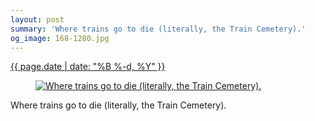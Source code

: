```yaml
---
layout: post
summary: 'Where trains go to die (literally, the Train Cemetery).'
og_image: 168-1280.jpg
---
```


<p>
 <time>
  <a href="/168">
   {{ page.date | date: "%B %-d, %Y" }}
  </a>
 </time>
 <a href="/168">
  <figure data-taken="11/10/2013">
   <img alt="Where trains go to die (literally, the Train Cemetery)." sizes="(min-width: 700px) 50vw, calc(100vw - 2rem)" src="{{ site.assets_url }}/168-640.jpg" srcset="{{ site.assets_url }}/168-1280.jpg 1280w, {{ site.assets_url }}/168-960.jpg 960w, {{ site.assets_url }}/168-640.jpg 640w, {{ site.assets_url }}/168-320.jpg 320w"/>
  </figure>
 </a>
 <span>
  Where trains go to die (literally, the Train Cemetery).
 </span>
</p>
